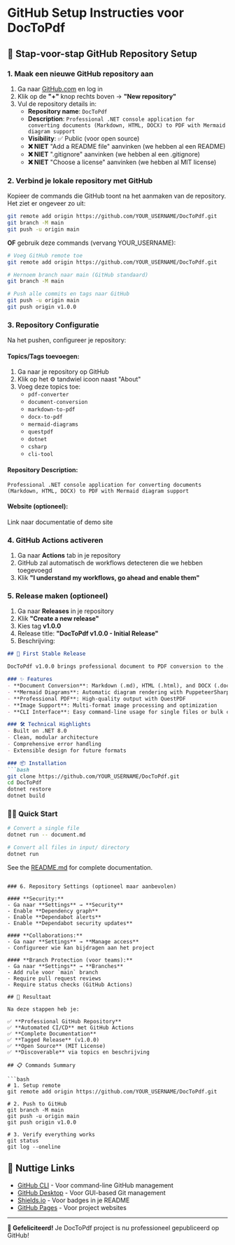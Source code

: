 # GitHub Setup Instructies voor DocToPdf

## 🚀 Stap-voor-stap GitHub Repository Setup

### 1. Maak een nieuwe GitHub repository aan

1. Ga naar [GitHub.com](https://github.com) en log in
2. Klik op de **"+"** knop rechts boven → **"New repository"**
3. Vul de repository details in:
   - **Repository name**: `DocToPdf`
   - **Description**: `Professional .NET console application for converting documents (Markdown, HTML, DOCX) to PDF with Mermaid diagram support`
   - **Visibility**: ✅ Public (voor open source)
   - **❌ NIET** "Add a README file" aanvinken (we hebben al een README)
   - **❌ NIET** ".gitignore" aanvinken (we hebben al een .gitignore)
   - **❌ NIET** "Choose a license" aanvinken (we hebben al MIT license)

### 2. Verbind je lokale repository met GitHub

Kopieer de commands die GitHub toont na het aanmaken van de repository. Het ziet er ongeveer zo uit:

```bash
git remote add origin https://github.com/YOUR_USERNAME/DocToPdf.git
git branch -M main
git push -u origin main
```

**OF** gebruik deze commands (vervang YOUR_USERNAME):

```bash
# Voeg GitHub remote toe
git remote add origin https://github.com/YOUR_USERNAME/DocToPdf.git

# Hernoem branch naar main (GitHub standaard)
git branch -M main

# Push alle commits en tags naar GitHub
git push -u origin main
git push origin v1.0.0
```

### 3. Repository Configuratie

Na het pushen, configureer je repository:

#### **Topics/Tags toevoegen:**
1. Ga naar je repository op GitHub
2. Klik op het ⚙️ tandwiel icoon naast "About"
3. Voeg deze topics toe:
   - `pdf-converter`
   - `document-conversion`
   - `markdown-to-pdf`
   - `docx-to-pdf`
   - `mermaid-diagrams`
   - `questpdf`
   - `dotnet`
   - `csharp`
   - `cli-tool`

#### **Repository Description:**
```
Professional .NET console application for converting documents (Markdown, HTML, DOCX) to PDF with Mermaid diagram support
```

#### **Website (optioneel):**
Link naar documentatie of demo site

### 4. GitHub Actions activeren

1. Ga naar **Actions** tab in je repository
2. GitHub zal automatisch de workflows detecteren die we hebben toegevoegd
3. Klik **"I understand my workflows, go ahead and enable them"**

### 5. Release maken (optioneel)

1. Ga naar **Releases** in je repository
2. Klik **"Create a new release"**
3. Kies tag **v1.0.0**
4. Release title: **"DocToPdf v1.0.0 - Initial Release"**
5. Beschrijving:
```markdown
## 🎉 First Stable Release

DocToPdf v1.0.0 brings professional document to PDF conversion to the .NET ecosystem!

### ✨ Features
- **Document Conversion**: Markdown (.md), HTML (.html), and DOCX (.docx) to PDF
- **Mermaid Diagrams**: Automatic diagram rendering with PuppeteerSharp  
- **Professional PDF**: High-quality output with QuestPDF
- **Image Support**: Multi-format image processing and optimization
- **CLI Interface**: Easy command-line usage for single files or bulk conversion

### 🛠️ Technical Highlights
- Built on .NET 8.0
- Clean, modular architecture
- Comprehensive error handling
- Extensible design for future formats

### 📦 Installation
```bash
git clone https://github.com/YOUR_USERNAME/DocToPdf.git
cd DocToPdf
dotnet restore
dotnet build
```

### 🏃‍♂️ Quick Start
```bash
# Convert a single file
dotnet run -- document.md

# Convert all files in input/ directory
dotnet run
```

See the [README.md](README.md) for complete documentation.
```

### 6. Repository Settings (optioneel maar aanbevolen)

#### **Security:**
- Ga naar **Settings** → **Security**
- Enable **Dependency graph**
- Enable **Dependabot alerts**
- Enable **Dependabot security updates**

#### **Collaborations:**
- Ga naar **Settings** → **Manage access**
- Configureer wie kan bijdragen aan het project

#### **Branch Protection (voor teams):**
- Ga naar **Settings** → **Branches**
- Add rule voor `main` branch
- Require pull request reviews
- Require status checks (GitHub Actions)

## 🎯 Resultaat

Na deze stappen heb je:

✅ **Professional GitHub Repository**
✅ **Automated CI/CD** met GitHub Actions  
✅ **Complete Documentation**
✅ **Tagged Release** (v1.0.0)
✅ **Open Source** (MIT License)
✅ **Discoverable** via topics en beschrijving

## 📋 Commands Summary

```bash
# 1. Setup remote
git remote add origin https://github.com/YOUR_USERNAME/DocToPdf.git

# 2. Push to GitHub  
git branch -M main
git push -u origin main
git push origin v1.0.0

# 3. Verify everything works
git status
git log --oneline
```

## 🔗 Nuttige Links

- [GitHub CLI](https://cli.github.com/) - Voor command-line GitHub management
- [GitHub Desktop](https://desktop.github.com/) - Voor GUI-based Git management  
- [Shields.io](https://shields.io/) - Voor badges in je README
- [GitHub Pages](https://pages.github.com/) - Voor project websites

---

**🎉 Gefeliciteerd!** Je DocToPdf project is nu professioneel gepubliceerd op GitHub!
